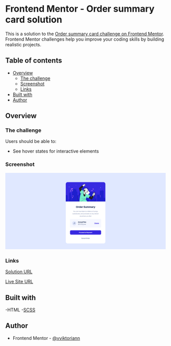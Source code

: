 # Frontend Mentor - Order summary card solution

This is a solution to the [Order summary card challenge on Frontend Mentor](https://www.frontendmentor.io/challenges/order-summary-component-QlPmajDUj). Frontend Mentor challenges help you improve your coding skills by building realistic projects. 

## Table of contents

- [Overview](#overview)
  - [The challenge](#the-challenge)
  - [Screenshot](#screenshot)
  - [Links](#links)
- [Built with](#built-with)
- [Author](#author)


## Overview

### The challenge

Users should be able to:

- See hover states for interactive elements

### Screenshot

![](images/screenshot1.png)

### Links

[Solution URL](https://www.frontendmentor.io/solutions/order-summary-card-using-scss-and-flexbox-wctOgiQ2N)

[Live Site URL](https://github.com/vviktorian/order-summary-component)

## Built with

-HTML
-[SCSS](https://sass-lang.com/)

## Author
- Frontend Mentor - [@vviktoriann](https://www.frontendmentor.io/profile/vviktorian)
